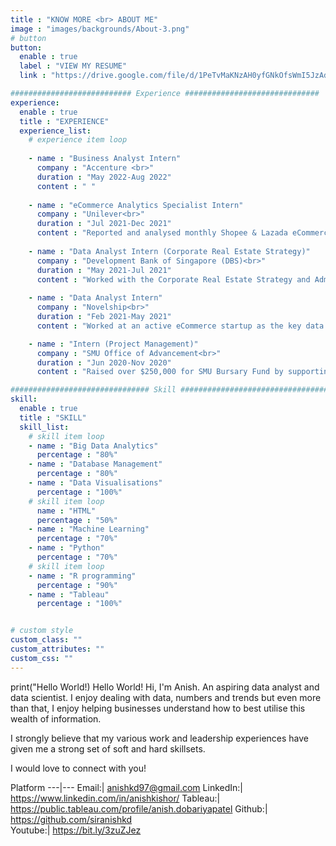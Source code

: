 ```yaml
---
title : "KNOW MORE <br> ABOUT ME"
image : "images/backgrounds/About-3.png"
# button
button:
  enable : true
  label : "VIEW MY RESUME"
  link : "https://drive.google.com/file/d/1PeTvMaKNzAH0yfGNkOfsWmI5JzAd6afz/view?usp=sharing"

########################### Experience ##############################
experience:
  enable : true
  title : "EXPERIENCE"
  experience_list:
    # experience item loop    
    
    - name : "Business Analyst Intern"
      company : "Accenture <br>"
      duration : "May 2022-Aug 2022"
      content : " "      
    
    - name : "eCommerce Analytics Specialist Intern"
      company : "Unilever<br>"
      duration : "Jul 2021-Dec 2021"
      content : "Reported and analysed monthly Shopee & Lazada eCommerce data to track sales and marketing progress. Also planned and executed a successful marketing campaign to grow subscriber base through physical sampling and other digital marketing avenues. Overall a fruitful internship in the FMCG space."
      
    - name : "Data Analyst Intern (Corporate Real Estate Strategy)"
      company : "Development Bank of Singapore (DBS)<br>"
      duration : "May 2021-Jul 2021"
      content : "Worked with the Corporate Real Estate Strategy and Administration (CRESA) team to assist the Bank with their space management data. Used analytics tools, Excel and Tableau to produce insights, develop and test hypothesis and communicate recommendations."
      
    - name : "Data Analyst Intern"
      company : "Novelship<br>"
      duration : "Feb 2021-May 2021"
      content : "Worked at an active eCommerce startup as the key data analyst collaborating cross-functionally across various teams - Product, Finance, Marketing and Business Development. Used Tableau and SQL to build and maintain automated dashboards for the company. Performed cohort analysis and analysed user behaviour and patterns to generate insights."

    - name : "Intern (Project Management)"
      company : "SMU Office of Advancement<br>"
      duration : "Jun 2020-Nov 2020"
      content : "Raised over $250,000 for SMU Bursary Fund by supporting the team in areas of planning, organising and project management. Liaised with alumni and corporations to maintain relationships. <br> Conducted exploratory data analysis (EDA) using R programming to identify ideal variables leading to higher funds raised. Communicated these findings using informative visualisations."

############################### Skill #################################
skill:
  enable : true
  title : "SKILL"
  skill_list:
    # skill item loop
    - name : "Big Data Analytics"
      percentage : "80%"
    - name : "Database Management"
      percentage : "80%"
    - name : "Data Visualisations"
      percentage : "100%"
    # skill item loop
      name : "HTML"
      percentage : "50%"
    - name : "Machine Learning"
      percentage : "70%"
    - name : "Python"
      percentage : "70%"
    # skill item loop
    - name : "R programming"
      percentage : "90%"
    - name : "Tableau"
      percentage : "100%"


# custom style
custom_class: "" 
custom_attributes: "" 
custom_css: ""
---
```

print("Hello World!)
Hello World!
Hi, I'm Anish. An aspiring data analyst and data scientist. I enjoy dealing with data, numbers and trends but even more than that, I enjoy helping businesses understand how to best utilise this wealth of information.

I strongly believe that my various work and leadership experiences have given me a strong set of soft and hard skillsets.

I would love to connect with you!

Platform ---|--- 
Email:| anishkd97@gmail.com 
LinkedIn:| https://www.linkedin.com/in/anishkishor/ 
Tableau:| https://public.tableau.com/profile/anish.dobariyapatel 
Github:| https://github.com/siranishkd  
Youtube:| https://bit.ly/3zuZJez 
